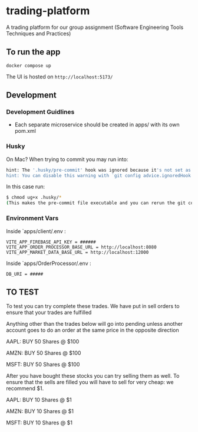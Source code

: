 # trading-platform

A trading platform for our group assignment (Software Engineering Tools Techniques and Practices)

## To run the app

`docker compose up`

The UI is hosted on `http://localhost:5173/`

## Development

### Development Guidlines

- Each separate microservice should be created in apps/ with its own pom.xml

### Husky

On Mac?
When trying to commit you may run into:

```zsh
hint: The '.husky/pre-commit' hook was ignored because it's not set as executable.
hint: You can disable this warning with `git config advice.ignoredHook false`.
```

In this case run:

```zsh
$ chmod ug+x .husky/*
(This makes the pre-commit file executable and you can rerun the git commit)
```

### Environment Vars

Inside `apps/client/.env :

```
VITE_APP_FIREBASE_API_KEY = ######
VITE_APP_ORDER_PROCESSOR_BASE_URL = http://localhost:8080
VITE_APP_MARKET_DATA_BASE_URL = http://localhost:12000
```

Inside `apps/OrderProcessor/.env :

```
DB_URI = #####
```

## TO TEST

To test you can try complete these trades. We have put in sell orders to ensure that your trades are fulfilled

Anything other than the trades below will go into pending unless another account goes to do an order at the same price in the opposite direction

AAPL: BUY 50 Shares @ $100

AMZN: BUY 50 Shares @ $100

MSFT: BUY 50 Shares @ $100

After you have bought these stocks you can try selling them as well. To ensure that the sells are filled you will have to sell for very cheap: we recommend $1.

AAPL: BUY 10 Shares @ $1

AMZN: BUY 10 Shares @ $1

MSFT: BUY 10 Shares @ $1
